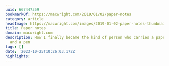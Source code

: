 ```yaml
---
uuid: 667447359
bookmarkOf: https://macwright.com/2019/01/02/paper-notes
category: article
headImage: https://macwright.com/images/2019-01-02-paper-notes-thumbnail-image.jpg
title: Paper notes
domain: macwright.com
description: How I finally became the kind of person who carries a paper notebook
  and a pen
tags: []
date: '2023-10-25T10:26:03.172Z'
highlights: 
---
```



